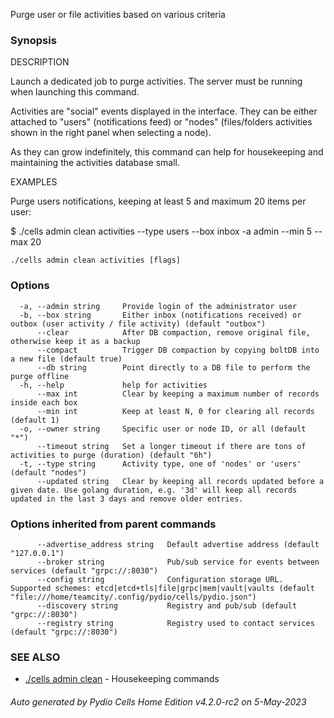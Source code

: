 Purge user or file activities based on various criteria

### Synopsis


DESCRIPTION

  Launch a dedicated job to purge activities. The server must be running when launching this command.

  Activities are "social" events displayed in the interface. They can be either attached to "users" (notifications feed)
  or "nodes" (files/folders activities shown in the right panel when selecting a node).

  As they can grow indefinitely, this command can help for housekeeping and maintaining the activities database small.

EXAMPLES

  Purge users notifications, keeping at least 5 and maximum 20 items per user: 

  $ ./cells admin clean activities --type users --box inbox -a admin --min 5 --max 20



```
./cells admin clean activities [flags]
```

### Options

```
  -a, --admin string     Provide login of the administrator user
  -b, --box string       Either inbox (notifications received) or outbox (user activity / file activity) (default "outbox")
      --clear            After DB compaction, remove original file, otherwise keep it as a backup
      --compact          Trigger DB compaction by copying boltDB into a new file (default true)
      --db string        Point directly to a DB file to perform the purge offline
  -h, --help             help for activities
      --max int          Clear by keeping a maximum number of records inside each box
      --min int          Keep at least N, 0 for clearing all records (default 1)
  -o, --owner string     Specific user or node ID, or all (default "*")
      --timeout string   Set a longer timeout if there are tons of activities to purge (duration) (default "6h")
  -t, --type string      Activity type, one of 'nodes' or 'users' (default "nodes")
      --updated string   Clear by keeping all records updated before a given date. Use golang duration, e.g. '3d' will keep all records updated in the last 3 days and remove older entries.
```

### Options inherited from parent commands

```
      --advertise_address string   Default advertise address (default "127.0.0.1")
      --broker string              Pub/sub service for events between services (default "grpc://:8030")
      --config string              Configuration storage URL. Supported schemes: etcd|etcd+tls|file|grpc|mem|vault|vaults (default "file:///home/teamcity/.config/pydio/cells/pydio.json")
      --discovery string           Registry and pub/sub (default "grpc://:8030")
      --registry string            Registry used to contact services (default "grpc://:8030")
```

### SEE ALSO

* [./cells admin clean](./cells-admin-clean)	 - Housekeeping commands

###### Auto generated by Pydio Cells Home Edition v4.2.0-rc2 on 5-May-2023
